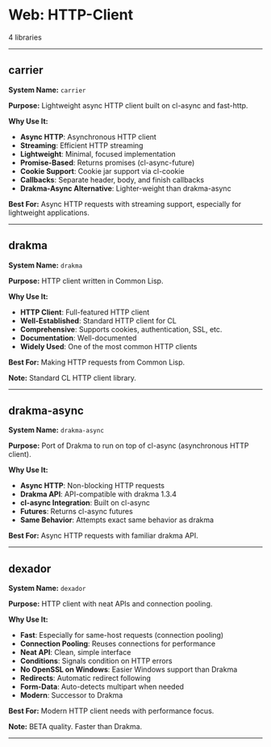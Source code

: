 # Web: HTTP-Client

4 libraries

---

## carrier

**System Name:** `carrier`

**Purpose:** Lightweight async HTTP client built on cl-async and fast-http.

**Why Use It:**
- **Async HTTP**: Asynchronous HTTP client
- **Streaming**: Efficient HTTP streaming
- **Lightweight**: Minimal, focused implementation
- **Promise-Based**: Returns promises (cl-async-future)
- **Cookie Support**: Cookie jar support via cl-cookie
- **Callbacks**: Separate header, body, and finish callbacks
- **Drakma-Async Alternative**: Lighter-weight than drakma-async

**Best For:** Async HTTP requests with streaming support, especially for lightweight applications.

---


## drakma

**System Name:** `drakma`

**Purpose:** HTTP client written in Common Lisp.

**Why Use It:**
- **HTTP Client**: Full-featured HTTP client
- **Well-Established**: Standard HTTP client for CL
- **Comprehensive**: Supports cookies, authentication, SSL, etc.
- **Documentation**: Well-documented
- **Widely Used**: One of the most common HTTP clients

**Best For:** Making HTTP requests from Common Lisp.

**Note:** Standard CL HTTP client library.

---


## drakma-async

**System Name:** `drakma-async`

**Purpose:** Port of Drakma to run on top of cl-async (asynchronous HTTP client).

**Why Use It:**
- **Async HTTP**: Non-blocking HTTP requests
- **Drakma API**: API-compatible with drakma 1.3.4
- **cl-async Integration**: Built on cl-async
- **Futures**: Returns cl-async futures
- **Same Behavior**: Attempts exact same behavior as drakma

**Best For:** Async HTTP requests with familiar drakma API.

---


## dexador

**System Name:** `dexador`

**Purpose:** HTTP client with neat APIs and connection pooling.

**Why Use It:**
- **Fast**: Especially for same-host requests (connection pooling)
- **Connection Pooling**: Reuses connections for performance
- **Neat API**: Clean, simple interface
- **Conditions**: Signals condition on HTTP errors
- **No OpenSSL on Windows**: Easier Windows support than Drakma
- **Redirects**: Automatic redirect following
- **Form-Data**: Auto-detects multipart when needed
- **Modern**: Successor to Drakma

**Best For:** Modern HTTP client needs with performance focus.

**Note:** BETA quality. Faster than Drakma.

---


